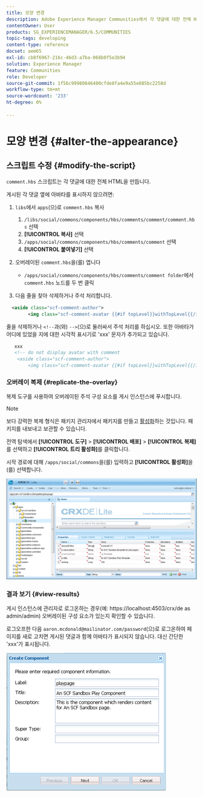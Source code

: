 ```yaml
---
title: 모양 변경
description: Adobe Experience Manager Communities에서 각 댓글에 대한 전체 HTML을 작성하는 Comment.hbs 스크립트를 편집하는 방법을 알아봅니다.
contentOwner: User
products: SG_EXPERIENCEMANAGER/6.5/COMMUNITIES
topic-tags: developing
content-type: reference
docset: aem65
exl-id: cb8f6967-216c-46d3-a7ba-068b0f5e3b94
solution: Experience Manager
feature: Communities
role: Developer
source-git-commit: 1f56c99980846400cfde8fa4e9a55e885bc2258d
workflow-type: tm+mt
source-wordcount: '233'
ht-degree: 0%

---
```


# 모양 변경 {#alter-the-appearance}

## 스크립트 수정 {#modify-the-script}

`comment.hbs` 스크립트는 각 댓글에 대한 전체 HTML을 만듭니다.

게시된 각 댓글 옆에 아바타를 표시하지 않으려면:

1. `libs`에서 `apps`(으)로 `comment.hbs` 복사

   1. `/libs/social/commons/components/hbs/comments/comment/comment.hbs` 선택
   1. **[!UICONTROL 복사]** 선택
   1. `/apps/social/commons/components/hbs/comments/comment` 선택
   1. **[!UICONTROL 붙여넣기]** 선택

1. 오버레이된 `comment.hbs`을(를) 엽니다

   * `/apps/social/commons/components/hbs/comments/comment folder`에서 `comment.hbs` 노드를 두 번 클릭

1. 다음 줄을 찾아 삭제하거나 주석 처리합니다.

```xml
  <aside class="scf-comment-author">
        <img class="scf-comment-avatar {{#if topLevel}}withTopLevel{{/if}}" src="{{author.avatarUrl}}"></img>
```

줄을 삭제하거나 `<!--`과(와) `-->`(으)로 둘러싸서 주석 처리를 하십시오. 또한 아바타가 어디에 있었을 지에 대한 시각적 표시기로 &#39;xxx&#39; 문자가 추가되고 있습니다.

```xml
   xxx
   <!-- do not display avatar with comment
    <aside class="scf-comment-author">
        <img class="scf-comment-avatar {{#if topLevel}}withTopLevel{{/if}}" src="{{author.avatarUrl}}"></img>
```

### 오버레이 복제 {#replicate-the-overlay}

복제 도구를 사용하여 오버레이된 주석 구성 요소를 게시 인스턴스에 푸시합니다.

>[!NOTE]
>
>보다 강력한 복제 형식은 패키지 관리자에서 패키지를 만들고 [활성화](/help/sites-administering/package-manager.md#replicating-packages)하는 것입니다. 패키지를 내보내고 보관할 수 있습니다.

전역 탐색에서 **[!UICONTROL 도구]** > **[!UICONTROL 배포]** > **[!UICONTROL 복제]**&#x200B;를 선택하고 **[!UICONTROL 트리 활성화]**&#x200B;를 클릭합니다.

시작 경로에 대해 `/apps/social/commons`을(를) 입력하고 **[!UICONTROL 활성화]**&#x200B;을(를) 선택합니다.

![verify-content-template](assets/verify-content-template.png)

### 결과 보기 {#view-results}

게시 인스턴스에 관리자로 로그온하는 경우(예: https://localhost:4503/crx/de as admin/admin) 오버레이된 구성 요소가 있는지 확인할 수 있습니다.

로그오프한 다음 `aaron.mcdonald@mailinator.com/password`(으)로 로그온하여 페이지를 새로 고치면 게시된 댓글과 함께 아바타가 표시되지 않습니다. 대신 간단한 &#39;xxx&#39;가 표시됩니다.

![create-template-component](assets/create-template-component.png)

